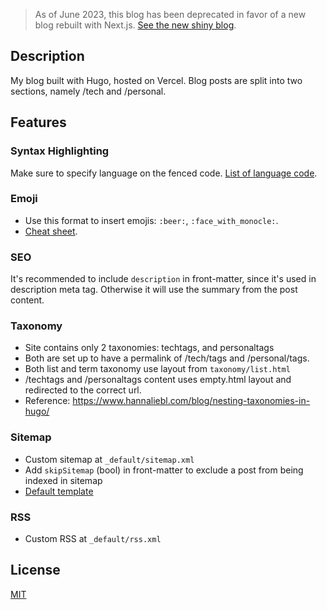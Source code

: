 > As of June 2023, this blog has been deprecated in favor of a new blog rebuilt with Next.js. [See the new shiny blog](https://github.com/tifandotme/blog).

## Description

My blog built with Hugo, hosted on Vercel. Blog posts are split into two sections, namely /tech and /personal. 

## Features

### Syntax Highlighting

Make sure to specify language on the fenced code. [List of language code](https://gohugo.io/content-management/syntax-highlighting/#list-of-chroma-highlighting-languages).

### Emoji

- Use this format to insert emojis: `:beer:`, `:face_with_monocle:`.
- [Cheat sheet](https://www.webfx.com/tools/emoji-cheat-sheet/).

### SEO

It's recommended to include `description` in front-matter, since it's used in description meta tag. Otherwise it will use the summary from the post content.

### Taxonomy

- Site contains only 2 taxonomies: techtags, and personaltags
- Both are set up to have a permalink of /tech/tags and /personal/tags.
- Both list and term taxonomy use layout from `taxonomy/list.html`
- /techtags and /personaltags content uses empty.html layout and redirected to the correct url.
- Reference: https://www.hannaliebl.com/blog/nesting-taxonomies-in-hugo/

### Sitemap

- Custom sitemap at `_default/sitemap.xml`
- Add `skipSitemap` (bool) in front-matter to exclude a post from being indexed in sitemap
- [Default template](https://github.com/gohugoio/hugo/blob/master/tpl/tplimpl/embedded/templates/_default/sitemap.xml)

### RSS

- Custom RSS at `_default/rss.xml`

## License

[MIT](https://github.com/tifandotme/blog-legacy/blob/master/LICENSE/)
